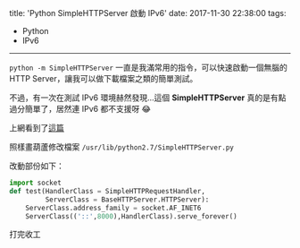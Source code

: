 title: 'Python SimpleHTTPServer 啟動 IPv6'
date: 2017-11-30 22:38:00
tags:
- Python
- IPv6
---

`python -m SimpleHTTPServer` 一直是我滿常用的指令，可以快速啟動一個無腦的 HTTP Server，讓我可以做下載檔案之類的簡單測試。

不過，有一次在測試 IPv6 環境赫然發現...這個 **SimpleHTTPServer** 真的是有點過分簡單了，居然連 IPv6 都不支援呀 😂

上網看到了[這篇](https://groups.google.com/forum/#!topic/shlug/J9TteC003Fk)

照樣畫葫蘆修改檔案 `/usr/lib/python2.7/SimpleHTTPServer.py`

改動部份如下：
```python
import socket
def test(HandlerClass = SimpleHTTPRequestHandler,
         ServerClass = BaseHTTPServer.HTTPServer):
    ServerClass.address_family = socket.AF_INET6
    ServerClass(('::',8000),HandlerClass).serve_forever()
```

打完收工

